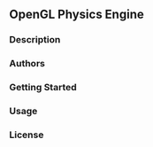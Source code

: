 ## OpenGL Physics Engine

### Description

### Authors

### Getting Started

### Usage

### License
